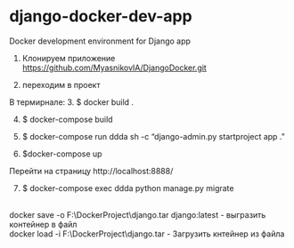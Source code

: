 # django-docker-dev-app
Docker development environment for Django app

1. Клонируем приложение  https://github.com/MyasnikovIA/DjangoDocker.git

2. переходим в проект 

В термирнале:
3. $ docker build  . 

4. $ docker-compose build

5. $ docker-compose run ddda sh -c “django-admin.py startproject app .”

6. $docker-compose up

Перейти на страницу http://localhost:8888/

7. $ docker-compose exec ddda python manage.py migrate



<br/>docker save -o F:\DockerProject\django.tar django:latest  - выгразить контейнер в файл 
<br/>docker load -i F:\DockerProject\django.tar - Загрузить кнтейнер из файла


